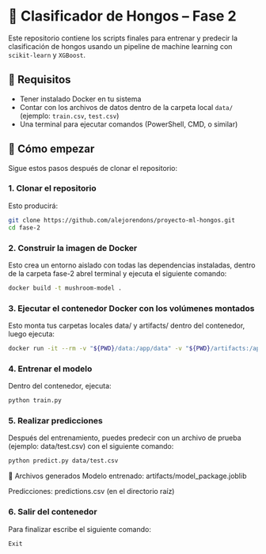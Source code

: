 # 🍄 Clasificador de Hongos – Fase 2

Este repositorio contiene los scripts finales para entrenar y predecir la clasificación de hongos usando un pipeline de machine learning con `scikit-learn` y `XGBoost`.

## 🧾 Requisitos

- Tener instalado Docker en tu sistema
- Contar con los archivos de datos dentro de la carpeta local `data/` (ejemplo: `train.csv`, `test.csv`)
- Una terminal para ejecutar comandos (PowerShell, CMD, o similar)

## 🚀 Cómo empezar

Sigue estos pasos después de clonar el repositorio:

### 1. Clonar el repositorio

Esto producirá:
```bash
git clone https://github.com/alejorendons/proyecto-ml-hongos.git
cd fase-2
```

### 2. Construir la imagen de Docker
Esto crea un entorno aislado con todas las dependencias instaladas, dentro de la carpeta fase-2 abrel terminal y ejecuta el siguiente comando:
```bash
docker build -t mushroom-model .
```
### 3. Ejecutar el contenedor Docker con los volúmenes montados
Esto monta tus carpetas locales data/ y artifacts/ dentro del contenedor, luego ejecuta:
```bash
docker run -it --rm -v "${PWD}/data:/app/data" -v "${PWD}/artifacts:/app/artifacts" --name mushroom-container mushroom-model
```
### 4. Entrenar el modelo
Dentro del contenedor, ejecuta:
```bash
python train.py
```
### 5. Realizar predicciones
Después del entrenamiento, puedes predecir con un archivo de prueba (ejemplo: data/test.csv) con el siguiente comando:
```bash
python predict.py data/test.csv
```
📁 Archivos generados
Modelo entrenado: artifacts/model_package.joblib

Predicciones: predictions.csv (en el directorio raíz)

### 6. Salir del contenedor
Para finalizar escribe el siguiente comando:
```bash
Exit
```





